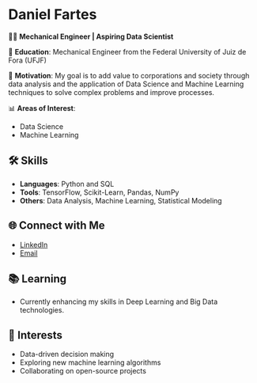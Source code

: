 # Daniel Fartes

👨‍💼 **Mechanical Engineer | Aspiring Data Scientist**

🔧 **Education**: Mechanical Engineer from the Federal University of Juiz de Fora (UFJF)

🎯 **Motivation**: My goal is to add value to corporations and society through data analysis and the application of Data Science and Machine Learning techniques to solve complex problems and improve processes.

📊 **Areas of Interest**:
- Data Science
- Machine Learning

## 🛠️ Skills
- **Languages**: Python and SQL
- **Tools**: TensorFlow, Scikit-Learn, Pandas, NumPy
- **Others**: Data Analysis, Machine Learning, Statistical Modeling

## 🌐 Connect with Me
- [LinkedIn](https://www.linkedin.com/in/daniel-fartes-229688134/)
- [Email](mailto:daniel.fartes@engenharia.ufjf.br)

## 📚 Learning
- Currently enhancing my skills in Deep Learning and Big Data technologies.

## 🌟 Interests
- Data-driven decision making
- Exploring new machine learning algorithms
- Collaborating on open-source projects
